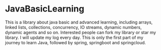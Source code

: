 # JavaBasicLearning
This is a library about java basic and advanced learning, including arrays, linked lists, collections, concurrency, IO streams, dynamic numbers, dynamic agents and so on. 
Interested people can fork my library or star my library. I will update my log every day. 
This is only the first part of my journey to learn Java, followed by spring, springboot and springcloud.
